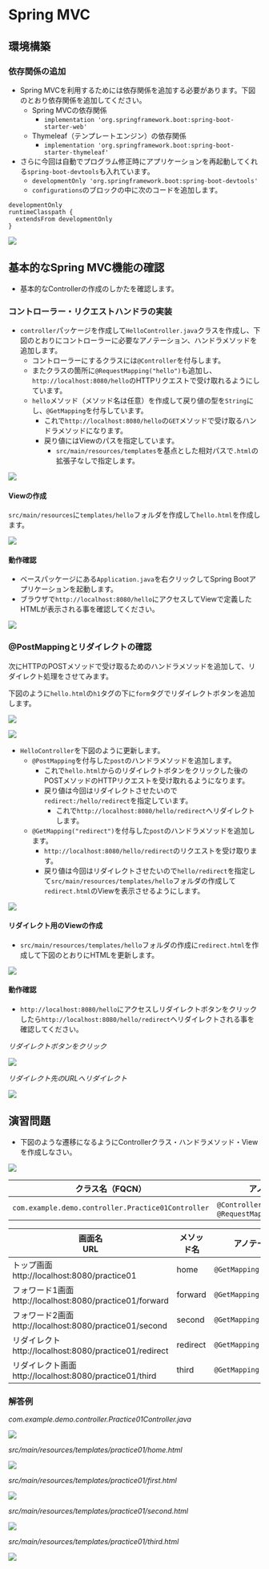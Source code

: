 # Spring MVC

## 環境構築

### 依存関係の追加

- Spring MVCを利用するためには依存関係を追加する必要があります。下図のとおり依存関係を追加してください。
  - Spring MVCの依存関係
    - `implementation 'org.springframework.boot:spring-boot-starter-web'`
  - Thymeleaf（テンプレートエンジン）の依存関係
    - `implementation 'org.springframework.boot:spring-boot-starter-thymeleaf'`
- さらに今回は自動でプログラム修正時にアプリケーションを再起動してくれる`spring-boot-devtools`も入れています。
  - `developmentOnly 'org.springframework.boot:spring-boot-devtools'`
  - `configurations`のブロックの中に次のコードを追加します。

```
developmentOnly
runtimeClasspath {
  extendsFrom developmentOnly
}
```

![](img/spring-mvc-setting.png)

## 基本的なSpring MVC機能の確認

- 基本的なControllerの作成のしかたを確認します。

### コントローラー・リクエストハンドラの実装

- `controller`パッケージを作成して`HelloController.java`クラスを作成し、下図のとおりにコントローラーに必要なアノテーション、ハンドラメソッドを追加します。
  - コントローラーにするクラスには`@Controller`を付与します。
  - またクラスの箇所に`@RequestMapping("hello")`も追加し、`http://localhost:8080/hello`のHTTPリクエストで受け取れるようにしています。
  - `hello`メソッド（メソッド名は任意）を作成して戻り値の型を`String`にし、`@GetMapping`を付与しています。
    - これで`http://localhost:8080/hello`の`GET`メソッドで受け取るハンドラメソッドになります。
    - 戻り値にはViewのパスを指定しています。
      - `src/main/resources/templates`を基点とした相対パスで`.html`の拡張子なしで指定します。

![](img/spring-basic-01.png)

#### Viewの作成

`src/main/resources`に`templates/hello`フォルダを作成して`hello.html`を作成します。

![](img/spring-basic-02.png)

#### 動作確認

- ベースパッケージにある`Application.java`を右クリックしてSpring Bootアプリケーションを起動します。
- ブラウザで`http://localhost:8080/hello`にアクセスしてViewで定義したHTMLが表示される事を確認してください。

![](img/spring-basic-03.png)

### @PostMappingとリダイレクトの確認

次にHTTPのPOSTメソッドで受け取るためのハンドラメソッドを追加して、リダイレクト処理をさせてみます。

下図のように`hello.html`の`h1`タグの下に`form`タグでリダイレクトボタンを追加します。

![](img/springmvc-basic-04.png)

![](img/springmvc-basic-05.png)

- `HelloController`を下図のように更新します。
  - `@PostMapping`を付与した`post`のハンドラメソッドを追加します。
    - これで`hello.html`からのリダイレクトボタンをクリックした後のPOSTメソッドのHTTPリクエストを受け取れるようになります。
    - 戻り値は今回はリダイレクトさせたいので`redirect:/hello/redirect`を指定しています。
      - これで`http://localhost:8080/hello/redirect`へリダイレクトします。
  - `@GetMapping("redirect")`を付与した`post`のハンドラメソッドを追加します。
    - `http://localhost:8080/hello/redirect`のリクエストを受け取ります。
    - 戻り値は今回はリダイレクトさせたいので`hello/redirect`を指定して`src/main/resources/templates/hello`フォルダの作成して`redirect.html`のViewを表示させるようにします。

![](img/springmvc-basic--06.png)

#### リダイレクト用のViewの作成

- `src/main/resources/templates/hello`フォルダの作成に`redirect.html`を作成して下図のとおりにHTMLを更新します。

![](img/springmvc-basic-07.png)

#### 動作確認

- `http://localhost:8080/hello`にアクセスしリダイレクトボタンをクリックしたら`http://localhost:8080/hello/redirect`へリダイレクトされる事を確認してください。

_リダイレクトボタンをクリック_

![](img/springmvc-basic-08.png)

_リダイレクト先のURLへリダイレクト_

![](img/springmvc-basic-09.png)

## 演習問題

- 下図のような遷移になるようにControllerクラス・ハンドラメソッド・Viewを作成しなさい。

![](img/springmvc-practice-01.png)

クラス名（FQCN）|アノテーション
---|---
`com.example.demo.controller.Practice01Controller`|`@Controller`、`@RequestMapping('practice01')`

画面名<br>URL|メソッド名|アノテーション|戻り値（View）
---|---|---|---
トップ画面<br>http://localhost:8080/practice01|home|`@GetMapping`|practice01/home
フォワード1画面<br>http://localhost:8080/practice01/forward|forward|`@GetMapping("forward")`|practice01/first
フォワード2画面<br>http://localhost:8080/practice01/second|second|`@GetMapping("second")`|practice01/second
リダイレクト<br>http://localhost:8080/practice01/redirect|redirect|`@GetMapping("redirect")`|redirect:/practice01/redirect
リダイレクト画面<br>http://localhost:8080/practice01/third|third|`@GetMapping("third")`|practice01/third

### 解答例

_com.example.demo.controller.Practice01Controller.java_

![](img/springmvc-practice-01-a1.png)

_src/main/resources/templates/practice01/home.html_

![](img/springmvc-practice-01-a2.png)

_src/main/resources/templates/practice01/first.html_

![](img/springmvc-practice-01-a3.png)

_src/main/resources/templates/practice01/second.html_

![](img/springmvc-practice-01-a4.png)

_src/main/resources/templates/practice01/third.html_

![](img/springmvc-practice-01-a5.png)